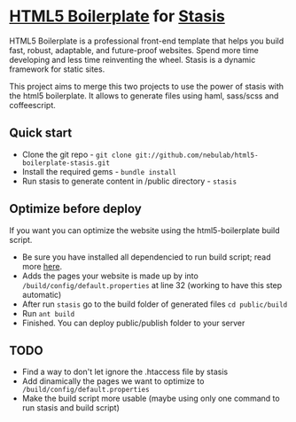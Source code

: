 # [HTML5 Boilerplate](http://html5boilerplate.com) for [Stasis](http://stasis.me)

HTML5 Boilerplate is a professional front-end template that helps you build fast, robust, adaptable, and future-proof websites. Spend more time developing and less time reinventing the wheel.
Stasis is a dynamic framework for static sites.

This project aims to merge this two projects to use the power of stasis
with the html5 boilerplate. It allows to generate files using haml, sass/scss and
coffeescript.

## Quick start

* Clone the git repo - `git clone git://github.com/nebulab/html5-boilerplate-stasis.git`
* Install the required gems - `bundle install`
* Run stasis to generate content in /public directory - `stasis`

## Optimize before deploy

If you want you can optimize the website using the html5-boilerplate
build script. 

* Be sure you have installed all dependencied to run build script; read more 
  [here](http://html5boilerplate.com/docs/Build-script/).
* Adds the pages your website is made up by into
  `/build/config/default.properties` at line 32 (working to have this step automatic)
* After run `stasis` go to the build folder of generated files `cd public/build`
* Run `ant build`
* Finished. You can deploy public/publish folder to your server

## TODO

* Find a way to don't let ignore the .htaccess file by stasis
* Add dinamically the pages we want to optimize to
 ` /build/config/default.properties`
* Make the build script more usable (maybe using only one command to run
  stasis and build script)

